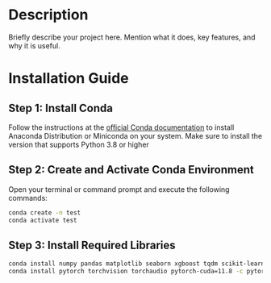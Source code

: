 # Description

Briefly describe your project here. Mention what it does, key features, and why it is useful.

# Installation Guide

## Step 1: Install Conda

Follow the instructions at the [official Conda documentation](https://conda.io/projects/conda/en/latest/user-guide/install/index.html) to install Anaconda Distribution or Miniconda on your system. Make sure to install the version that supports Python 3.8 or higher

## Step 2: Create and Activate Conda Environment

Open your terminal or command prompt and execute the following commands:

```sh
conda create -n test
conda activate test
```
## Step 3: Install Required Libraries

```sh
conda install numpy pandas matplotlib seaborn xgboost tqdm scikit-learn
conda install pytorch torchvision torchaudio pytorch-cuda=11.8 -c pytorch -c nvidia
```
